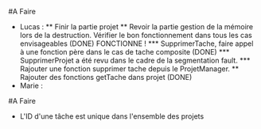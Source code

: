 #A Faire
* Lucas : 
	** Finir la partie projet
	** Revoir la partie gestion de la mémoire lors de la destruction. Vérifier le bon fonctionnement dans tous les cas envisageables (DONE)
		FONCTIONNE !
		*** SupprimerTache, faire appel à une fonction père dans le cas de tache composite (DONE)
		*** SupprimerProjet a été revu dans le cadre de la segmentation fault.
		*** Rajouter une fonction supprimer tache depuis le ProjetManager.
	** Rajouter des fonctions getTache dans projet (DONE)
* Marie :

#A Faire
* L'ID d'une tâche est unique dans l'ensemble des projets